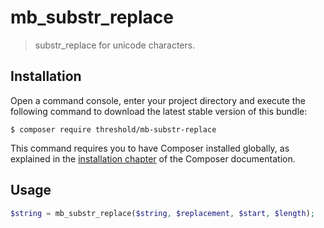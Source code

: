 # mb_substr_replace

> substr_replace for unicode characters.

## Installation

Open a command console, enter your project directory and execute the
following command to download the latest stable version of this bundle:

```console
$ composer require threshold/mb-substr-replace
```

This command requires you to have Composer installed globally, as explained
in the [installation chapter](https://getcomposer.org/doc/00-intro.md)
of the Composer documentation.

## Usage

```php
$string = mb_substr_replace($string, $replacement, $start, $length);
```